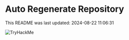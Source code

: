 # Auto Regenerate Repository

This README was last updated: 2024-08-22 11:06:31

 ![TryHackMe](https://tryhackme.com/badge/533634)